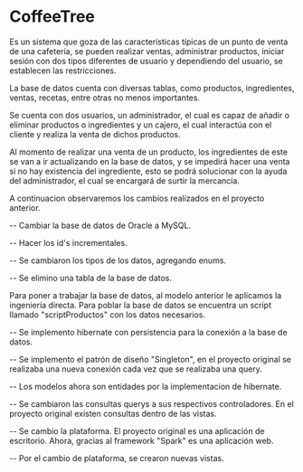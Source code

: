 # CoffeeTree

Es un sistema que goza de las características típicas de un punto de venta de una
cafetería, se pueden realizar ventas, administrar productos, iniciar sesión con dos
tipos diferentes de usuario y dependiendo del usuario, se establecen las
restricciones.

La base de datos cuenta con diversas tablas, como productos, ingredientes, ventas,
recetas, entre otras no menos importantes.

Se cuenta con dos usuarios, un administrador, el cual es capaz de añadir o eliminar
productos o ingredientes y un cajero, el cual interactúa con el cliente y realiza la
venta de dichos productos.

Al momento de realizar una venta de un producto, los ingredientes de este se van a
ir actualizando en la base de datos, y se impedirá hacer una venta si no hay
existencia del ingrediente, esto se podrá solucionar con la ayuda del administrador,
el cual se encargará de surtir la mercancía.

A continuacion observaremos los cambios realizados en el proyecto anterior.

  -- Cambiar la base de datos de Oracle a MySQL.


  -- Hacer los id's incrementales.

  -- Se cambiaron los tipos de los datos, agregando enums.
  
  -- Se elimino una tabla de la base de datos.

Para poner a trabajar la base de datos, al modelo anterior le aplicamos la ingeniería directa.
Para poblar la base de datos se encuentra un script llamado "scriptProductos" con los datos necesarios.

  -- Se implemento hibernate con persistencia para la conexión a la base de datos.

  -- Se implemento el patrón de diseño "Singleton", en el proyecto original se realizaba una nueva conexión cada vez que se realizaba una query.

  -- Los modelos ahora son entidades por la implementacion de hibernate.

  -- Se cambiaron las consultas querys a sus respectivos controladores. En el proyecto original existen consultas dentro de las vistas.

  -- Se cambio la plataforma. El proyecto original es una aplicación de escritorio. Ahora, gracias al framework "Spark" es una aplicación web.

  -- Por el cambio de plataforma, se crearon nuevas vistas.
